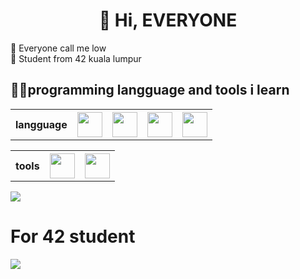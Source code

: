 <h1 align="center">👋 Hi, EVERYONE</h1>
👦 Everyone call me low<br>
📖 Student from 42 kuala lumpur<br>

<h2>👨‍💻programming langguage and tools i learn</h2>

<table>
  <tr>
    <th>langguage</th>
    <th><img src="https://cdn.jsdelivr.net/gh/devicons/devicon/icons/html5/html5-original-wordmark.svg" height="40" weight="40"></th>
    <th><img src="https://cdn.jsdelivr.net/gh/devicons/devicon/icons/css3/css3-original-wordmark.svg" height="40" weight="40"></th>
    <th><img src="https://cdn.jsdelivr.net/gh/devicons/devicon/icons/javascript/javascript-original.svg" height="40" weight="40"></th>
    <th><img src="https://cdn.jsdelivr.net/gh/devicons/devicon/icons/c/c-original.svg" height="40" weight="40"></th>
  </tr>
</table>
<table>
  <tr>
    <th>tools</th>
    <th><img src="https://cdn.jsdelivr.net/gh/devicons/devicon/icons/vscode/vscode-original.svg" height="40" weight="40"></th>
    <th><img src="https://cdn.jsdelivr.net/gh/devicons/devicon/icons/linux/linux-original.svg" height="40" weight="40"></th>    
  </tr>
</table>

<img align="center" src="https://github-readme-stats.vercel.app/api/top-langs/?username=wenjuin95&layout=donut&theme=transparent" />

<h1>For 42 student</h1>
<a href="https://github.com/wenjuin95/lazy_program">
  <img align="center" src="https://github-readme-stats.vercel.app/api/pin/?username=wenjuin95&repo=lazy_program&theme=transparent"/>
</a>





